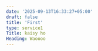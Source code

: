 ```yaml
---
date: '2025-09-13T16:33:27+05:00'
draft: false
title: 'First'
type: service1
Title: kaisy ho
Heading: Waoooo
---
```

